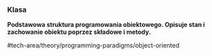 ### Klasa
**Podstawowa struktura programowania obiektowego. Opisuje stan i zachowanie obiektu poprzez składowe i metody.**	

#tech-area/theory/programming-paradigms/object-oriented 
